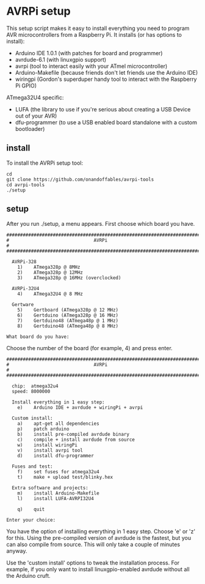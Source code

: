 AVRPi setup
===========

This setup script makes it easy to install everything you need to program AVR microcontrollers from a Raspberry Pi. It installs (or has options to install):

- Arduino IDE 1.0.1 (with patches for board and programmer)
- avrdude-6.1 (with linuxgpio support)
- avrpi (tool to interact easily with your ATmel microcontroller)
- Arduino-Makefile (because friends don't let friends use the Arduino IDE)
- wiringpi (Gordon's superduper handy tool to interact with the Raspberry Pi GPIO)

ATmega32U4 specific:

- LUFA (the library to use if you're serious about creating a USB Device out of your AVR)
- dfu-programmer (to use a USB enabled board standalone with a custom bootloader)

install
-------

To install the AVRPi setup tool:

	cd
	git clone https://github.com/onandoffables/avrpi-tools
	cd avrpi-tools
	./setup

setup
-----

After you run ./setup, a menu appears. First choose which board you have.

	#######################################################################
	#                               AVRPi                                 #
	#######################################################################

	  AVRPi-328
		1)    ATmega328p @ 8MHz
		2)    ATmega328p @ 12MHz
		3)    ATmega328p @ 16MHz (overclocked)

	  AVRPi-32U4
		4)    ATmega32U4 @ 8 MHz

	  Gertware
		5)    Gertboard (ATmega328p @ 12 MHz)
		6)    Gertduino (ATmega328p @ 16 MHz)
		7)    Gertduino48 (ATmega48p @ 1 MHz)
		8)    Gertduino48 (ATmega48p @ 8 MHz)

	What board do you have:

Choose the number of the board (for example, 4) and press enter.

	#######################################################################
	#                               AVRPi                                 #
	#######################################################################
	
	  chip:  atmega32u4
	  speed: 8000000
	
	  Install everything in 1 easy step:
	    e)    Arduino IDE + avrdude + wiringPi + avrpi
	
	  Custom install:
	    a)    apt-get all dependencies
	    p)    patch arduino
	    b)    install pre-compiled avrdude binary
	    c)    compile + install avrdude from source
	    w)    install wiringPi
	    v)    install avrpi tool
	    d)    install dfu-programmer
	
	  Fuses and test:
	    f)    set fuses for atmega32u4
	    t)    make + upload test/blinky.hex
	
	  Extra software and projects:
	    m)    install Arduino-Makefile
	    l)    install LUFA-AVRPI32U4
	
	    q)    quit
	
	Enter your choice:

You have the option of installing everything in 1 easy step. Choose 'e' or 'z' for this. Using the pre-compiled version of avrdude is the fastest, but you can also compile from source. This will only take a couple of minutes anyway.

Use the 'custom install' options to tweak the installation process. For example, if you only want to install linuxgpio-enabled avrdude without all the Arduino cruft.
